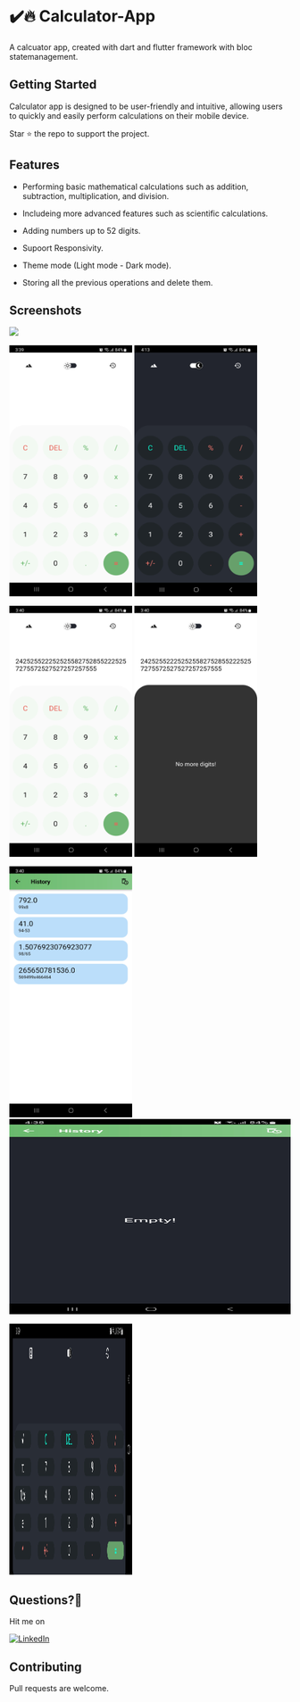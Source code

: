 # ✔️🔥 Calculator-App

A calcuator app, created with dart and flutter framework with bloc statemanagement.

## Getting Started

Calculator app is designed to be user-friendly and intuitive, allowing users to quickly and easily perform calculations on their mobile device.

Star ⭐ the repo to support the project.

## Features

- Performing basic mathematical calculations such as addition, subtraction, multiplication, and division. 

- Includeing more advanced features such as scientific calculations.

- Adding numbers up to 52 digits.

- Supoort Responsivity.

- Theme mode (Light mode - Dark mode).

- Storing all the previous operations and delete them.

## Screenshots

<img src = "assets/depositphotos_311476502-stock-illustration-white-line-calculator-icon-isolated.png" height = "450" >

<p float="left">
  <img src="screenshots/Screenshot_20230313_033911.jpg" width="220" height = "450"/>
  <img src="screenshots/Screenshot_20230313_041356.jpg" width="220" height = "450"/> 
</p>

<p float="left">
  <img src="screenshots/Screenshot_20230313_034032.jpg" width="220" height = "450"/>
  <img src="screenshots/Screenshot_20230313_034035.jpg" width="220" height = "450"/> 
</p>

<p float="left">
  <img src="screenshots/Screenshot_20230313_034007.jpg" width="220" height = "450"/>
  <img src="screenshots/Screenshot_20230313_043851.jpg" width="600" height = "350"/> 
</p>

<p float="left">
  <img src="screenshots/Screenshot_20230313_033927.jpg" width="220" height = "450"/>
</p>

## Questions?🤔

Hit me on

[![LinkedIn](https://user-images.githubusercontent.com/35039342/55471530-94b34280-5627-11e9-8c0e-6fe86a8406d6.png)](https://www.linkedin.com/in/bassam-jawish/)

## Contributing

Pull requests are welcome.
